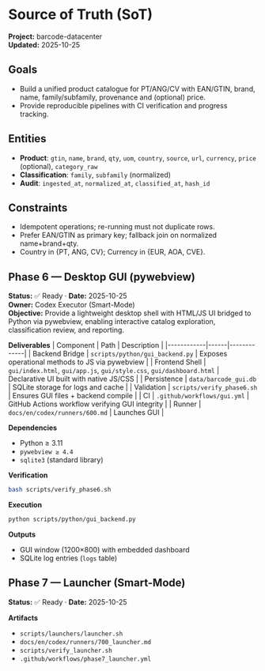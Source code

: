 # Source of Truth (SoT)

**Project:** barcode-datacenter  
**Updated:** 2025-10-25

## Goals
- Build a unified product catalogue for PT/ANG/CV with EAN/GTIN, brand, name, family/subfamily, provenance and (optional) price.
- Provide reproducible pipelines with CI verification and progress tracking.

## Entities
- **Product**: `gtin`, `name`, `brand`, `qty`, `uom`, `country`, `source`, `url`, `currency`, `price` (optional), `category_raw`
- **Classification**: `family`, `subfamily` (normalized)
- **Audit**: `ingested_at`, `normalized_at`, `classified_at`, `hash_id`

## Constraints
- Idempotent operations; re-running must not duplicate rows.
- Prefer EAN/GTIN as primary key; fallback join on normalized name+brand+qty.
- Country in {PT, ANG, CV}; Currency in {EUR, AOA, CVE}.

## Phase 6 — Desktop GUI (pywebview)

**Status:** ✅ Ready · **Date:** 2025-10-25  
**Owner:** Codex Executor (Smart-Mode)  
**Objective:** Provide a lightweight desktop shell with HTML/JS UI bridged to Python via pywebview, enabling interactive catalog exploration, classification review, and reporting.

**Deliverables**
| Component | Path | Description |
|------------|------|-------------|
| Backend Bridge | `scripts/python/gui_backend.py` | Exposes operational methods to JS via pywebview |
| Frontend Shell | `gui/index.html`, `gui/app.js`, `gui/style.css`, `gui/dashboard.html` | Declarative UI built with native JS/CSS |
| Persistence | `data/barcode_gui.db` | SQLite storage for logs and cache |
| Validation | `scripts/verify_phase6.sh` | Ensures GUI files + backend compile |
| CI | `.github/workflows/gui.yml` | GitHub Actions workflow verifying GUI integrity |
| Runner | `docs/en/codex/runners/600.md` | Launches GUI |

**Dependencies**
- Python ≥ 3.11  
- `pywebview ≥ 4.4`  
- `sqlite3` (standard library)

**Verification**
```bash
bash scripts/verify_phase6.sh
```

**Execution**
```bash
python scripts/python/gui_backend.py
```

**Outputs**
- GUI window (1200×800) with embedded dashboard
- SQLite log entries (`logs` table)



## Phase 7 — Launcher (Smart-Mode)

**Status:** ✅ Ready · **Date:** 2025-10-25

**Artifacts**
- `scripts/launchers/launcher.sh`
- `docs/en/codex/runners/700_launcher.md`
- `scripts/verify_launcher.sh`
- `.github/workflows/phase7_launcher.yml`

